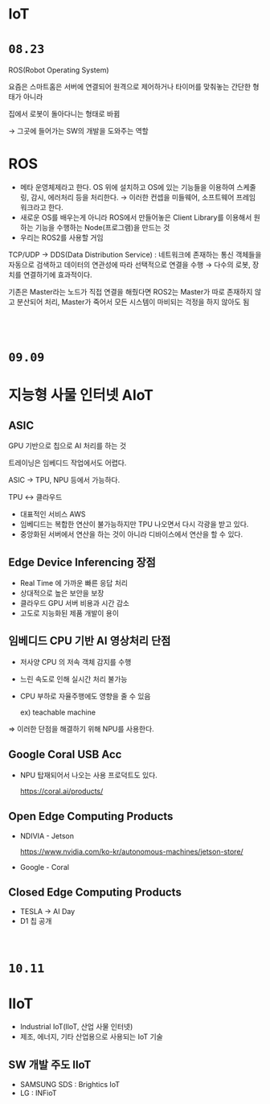 # IoT

# `08.23`

ROS(Robot Operating System)

요즘은 스마트홈은 서버에 연결되어 원격으로 제어하거나 타이머를 맞춰놓는 간단한 형태가 아니라

집에서 로봇이 돌아다니는 형태로 바뀜

→ 그곳에 들어가는 SW의 개발을 도와주는 역할

# ROS

- 메타 운영체제라고 한다. OS 위에 설치하고 OS에 있는 기능들을 이용하여 스케줄링, 감시, 에러처리 등을 처리한다. → 이러한 컨셉을 미들웨어, 소프트웨어 프레임워크라고 한다.
- 새로운 OS를 배우는게 아니라 ROS에서 만들어놓은 Client Library를 이용해서 원하는 기능을 수행하는 Node(프로그램)을 만드는 것
- 우리는 ROS2를 사용할 거임

TCP/UDP → DDS(Data Distribution Service) :  네트워크에 존재하는 통신 객체들을 자동으로 검색하고 데이터의 연관성에 따라 선택적으로 연결을 수행 → 다수의 로봇, 장치를 연결하기에 효과적이다.

기존은 Master라는 노드가 직접 연결을 해줬다면 ROS2는 Master가 따로 존재하지 않고 분산되어 처리, Master가 죽어서 모든 시스템이 마비되는 걱정을 하지 않아도 됨

<br>

<br>

# `09.09`

# 지능형 사물 인터넷 AIoT

## ASIC

GPU 기반으로 칩으로 AI 처리를 하는 것

트레이닝은 임베디드 작업에서도 어렵다.

ASIC → TPU, NPU 등에서 가능하다.

TPU ↔ 클라우드

- 대표적인 서비스 AWS
- 임베디드는 복합한 연산이 불가능하지만 TPU 나오면서 다시 각광을 받고 있다.
- 중앙화된 서버에서 연산을 하는 것이 아니라 디바이스에서 연산을 할 수 있다.

## Edge Device Inferencing 장점

- Real Time 에 가까운 빠른 응답 처리
- 상대적으로 높은 보안을 보장
- 클라우드 GPU 서버 비용과 시간 감소
- 고도로 지능화된 제품 개발이 용이

## 임베디드 CPU 기반 AI 영상처리 단점

- 저사양 CPU 의 저속 객체 감지를 수행

- 느린 속도로 인해 실시간 처리 불가능

- CPU 부하로 자율주행에도 영향을 줄 수 있음

  ex) teachable machine

⇒ 이러한 단점을 해결하기 위해 NPU를 사용한다.

## Google Coral USB Acc

- NPU 탑재되어서 나오는 사용 프로덕트도 있다.

  https://coral.ai/products/

## Open Edge Computing Products

- NDIVIA - Jetson

  https://www.nvidia.com/ko-kr/autonomous-machines/jetson-store/

- Google - Coral

## Closed Edge Computing Products

- TESLA → AI Day
- D1 칩 공개

<br>

# `10.11`

# lIoT

- Industrial IoT(lloT, 산업 사물 인터넷)
- 제조, 에너지, 기타 산업용으로 사용되는 IoT 기술

## SW 개발 주도  lIoT

- SAMSUNG SDS : Brightics IoT
- LG : INFioT